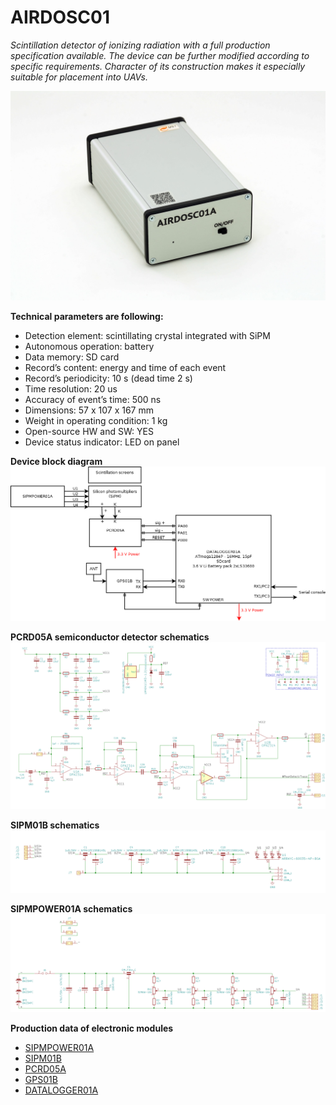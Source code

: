 # AIRDOSC01
*Scintillation detector of ionizing radiation with a full production specification available. The device can be further modified according to specific requirements. Character of its construction makes it especially suitable for placement into UAVs.*


![AIRDOSC01A front panel](/doc/src/img/AIRDOSC01A_box_front.jpg "AIRDOS front panel")


**Technical parameters are following:** 

* Detection element: scintillating crystal integrated with SiPM
* Autonomous operation: battery
* Data memory: SD card
* Record’s content: energy and time of each event
* Record’s periodicity: 10 s (dead time 2 s)
* Time resolution: 20 us
* Accuracy of event’s time: 500 ns
* Dimensions: 57 x 107 x 167 mm
* Weight in operating condition: 1 kg
* Open-source HW and SW: YES
* Device status indicator: LED on panel

**Device block diagram**
![AIRDOSC01A block diagram](hw/sch_pcb/AIRDOSC01A_block.png)

**PCRD05A semiconductor detector schematics**
![AIRDOSC01A - detektor schematics ](hw/sch_pcb/PCRD05A_Detector_Schematics.png)

**SIPM01B schematics**
![SIPM01B schematics ](hw/sch_pcb/SIPM01B_Schematics.png)

**SIPMPOWER01A schematics**
![SIPMPOWER01A schematics ](hw/sch_pcb/SIPMPOWER01A_Schematics.png)

**Production data of electronic modules**

* [SIPMPOWER01A](https://github.com/UniversalScientificTechnologies/AIRDOSC01/tree/AIRDOSC01A/hw/sch_pcb/SIPMPOWER01A)
* [SIPM01B](https://github.com/UniversalScientificTechnologies/AIRDOSC01/tree/AIRDOSC01A/hw/sch_pcb/SIPM01B/hw/sch_pcb) 
* [PCRD05A](http://mlab.ust.cz/module/PCRD05A) 
* [GPS01B](http://mlab.ust.cz/module/GPS01B) 
* [DATALOGGER01A](http://mlab.cz/module/DATALOGGER01A) 
